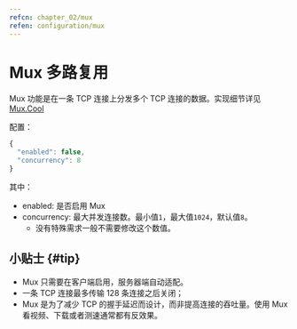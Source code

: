 ```yaml
---
refcn: chapter_02/mux
refen: configuration/mux
---
```


# Mux 多路复用

Mux 功能是在一条 TCP 连接上分发多个 TCP 连接的数据。实现细节详见[Mux.Cool](../developer/protocols/muxcool.md)

配置：

```javascript
{
  "enabled": false,
  "concurrency": 8
}
```

其中：

* enabled: 是否启用 Mux
* concurrency: 最大并发连接数。最小值`1`，最大值`1024`，默认值`8`。
  * 没有特殊需求一般不需要修改这个数值。

## 小贴士 {#tip}

* Mux 只需要在客户端启用，服务器端自动适配。
* 一条 TCP 连接最多传输 128 条连接之后关闭；
* Mux 是为了减少 TCP 的握手延迟而设计，而非提高连接的吞吐量。使用 Mux 看视频、下载或者测速通常都有反效果。
